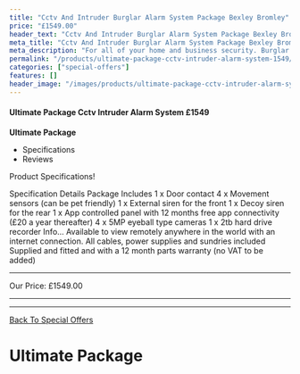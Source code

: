 ```yaml
---
title: "Cctv And Intruder Burglar Alarm System Package Bexley Bromley"
price: "£1549.00"
header_text: "Cctv And Intruder Burglar Alarm System Package Bexley Bromley"
meta_title: "Cctv And Intruder Burglar Alarm System Package Bexley Bromley"
meta_description: "For all of your home and business security. Burglar Alarm Servicing, Burglar Alarm Installation, Alarm Battery and CCTV packages. Call 020 8302 4065"
permalink: "/products/ultimate-package-cctv-intruder-alarm-system-1549/"
categories: ["special-offers"]
features: []
header_image: "/images/products/ultimate-package-cctv-intruder-alarm-system-1549.webp"
---
```


#### Ultimate Package Cctv Intruder Alarm System £1549

**Ultimate Package**

-   Specifications
-   Reviews

Product Specifications!

  Specification       Details
  Package Includes    1 x Door contact
                      4 x Movement sensors (can be pet friendly)
                      1 x External siren for the front
                      1 x Decoy siren for the rear
                      1 x App controlled panel with 12 months free app connectivity (£20 a year thereafter)
                      4 x 5MP eyeball type cameras
                      1 x 2tb hard drive recorder
  Info\...            Available to view remotely anywhere in the world with an internet connection.
                      All cables, power supplies and sundries included
                      Supplied and fitted and with a 12 month parts warranty (no VAT to be added)
  ------------------- ---------------------------------------------------------------------------------------

  Our Price:   £1549.00
  ------------ ----------

------------------------------------------------------------------------

[ Back To Special Offers](/categories/special-offers.php)

# Ultimate Package